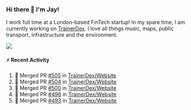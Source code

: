 ### Hi there 👋 I'm Jay!
I work full time at a London-based FinTech startup! In my spare time, I am currently working on [TrainerDex](https://www.github.com/TrainerDex). I love all things music, maps, public transport, infrastructure and the environment.

[<img src="https://github-readme-stats.vercel.app/api/wakatime?username=TurnrDev&layout=compact&custom_title=Last 7 Days Language Breakdown" />](https://wakatime.com/@TurnrDev)  

#### :zap: Recent Activity
<!--START_SECTION:activity-->
1. 🎉 Merged PR [#505](https://github.com/TrainerDex/Website/pull/505) in [TrainerDex/Website](https://github.com/TrainerDex/Website)
2. 🎉 Merged PR [#504](https://github.com/TrainerDex/Website/pull/504) in [TrainerDex/Website](https://github.com/TrainerDex/Website)
3. 🎉 Merged PR [#500](https://github.com/TrainerDex/Website/pull/500) in [TrainerDex/Website](https://github.com/TrainerDex/Website)
4. 🎉 Merged PR [#496](https://github.com/TrainerDex/Website/pull/496) in [TrainerDex/Website](https://github.com/TrainerDex/Website)
5. 🎉 Merged PR [#493](https://github.com/TrainerDex/Website/pull/493) in [TrainerDex/Website](https://github.com/TrainerDex/Website)
<!--END_SECTION:activity-->
